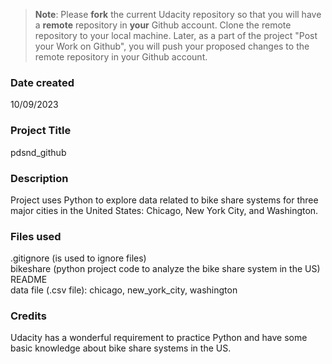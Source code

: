 >**Note**: Please **fork** the current Udacity repository so that you will have a **remote** repository in **your** Github account. Clone the remote repository to your local machine. Later, as a part of the project "Post your Work on Github", you will push your proposed changes to the remote repository in your Github account.

### Date created
10/09/2023

### Project Title
pdsnd_github

### Description
Project uses Python to explore data related to bike share systems for three major cities in the United States: Chicago, New York City, and Washington.

### Files used
.gitignore (is used to ignore files) <br>
bikeshare (python project code to analyze the bike share system in the US) <br>
README <br>
data file (.csv file): chicago, new_york_city, washington


### Credits
Udacity has a wonderful requirement to practice Python and have some basic knowledge about bike share systems in the US.
